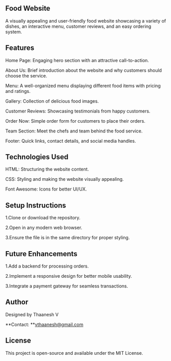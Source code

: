 ## Food Website

A visually appealing and user-friendly food website showcasing a variety of dishes, an interactive menu, customer reviews, and an easy ordering system.

## Features

Home Page: Engaging hero section with an attractive call-to-action.

About Us: Brief introduction about the website and why customers should choose the service.

Menu: A well-organized menu displaying different food items with pricing and ratings.

Gallery: Collection of delicious food images.

Customer Reviews: Showcasing testimonials from happy customers.

Order Now: Simple order form for customers to place their orders.

Team Section: Meet the chefs and team behind the food service.

Footer: Quick links, contact details, and social media handles.

## Technologies Used

HTML: Structuring the website content.

CSS: Styling and making the website visually appealing.

Font Awesome: Icons for better UI/UX.

## Setup Instructions

1.Clone or download the repository.

2.Open  in any modern web browser.

3.Ensure the  file is in the same directory for proper styling.

## Future Enhancements

1.Add a backend for processing orders.

2.Implement a responsive design for better mobile usability.

3.Integrate a payment gateway for seamless transactions.

## Author

Designed by Thaanesh V

**Contact: **vthaanesh@gmail.com

## License

This project is open-source and available under the MIT License.

